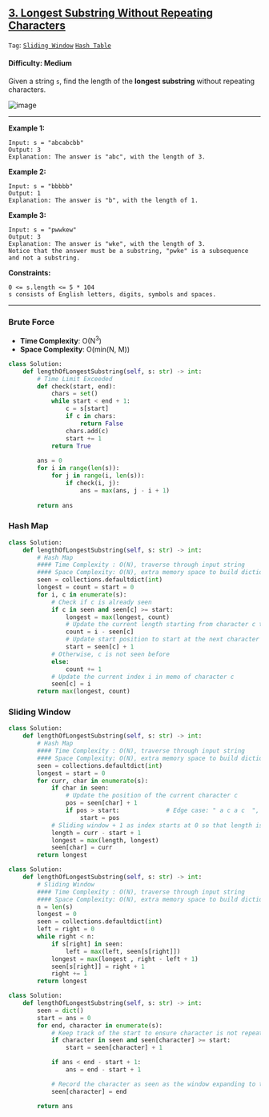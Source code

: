 ## [3. Longest Substring Without Repeating Characters](https://leetcode.com/problems/longest-substring-without-repeating-characters)

```Tag```: [```Sliding Window```](https://github.com/quananhle/Python/tree/a6743ae4e7a2c9d6eae77f9dca6aa43af4f10de5/Software%20Engineering%20Practicing/Concepts/Array%20and%20String/Sliding%20Window) [```Hash Table```](https://github.com/quananhle/Python/tree/main/Software%20Engineering%20Practicing/Concepts/Hash%20Table)

#### Difficulty: Medium

Given a string ```s```, find the length of the __longest substring__ without repeating characters.

![image](https://user-images.githubusercontent.com/35042430/213847703-dd5ed64c-f347-42dd-858b-bead2211c3b6.png)

---

__Example 1:__
```
Input: s = "abcabcbb"
Output: 3
Explanation: The answer is "abc", with the length of 3.
```

__Example 2:__
```
Input: s = "bbbbb"
Output: 1
Explanation: The answer is "b", with the length of 1.
```

__Example 3:__
```
Input: s = "pwwkew"
Output: 3
Explanation: The answer is "wke", with the length of 3.
Notice that the answer must be a substring, "pwke" is a subsequence and not a substring.
```

__Constraints:__
```
0 <= s.length <= 5 * 104
s consists of English letters, digits, symbols and spaces.
```

---

### Brute Force

- __Time Complexity__: O(N<sup>3</sup>)
- __Space Complexity__: O(min(N, M))

```Python
class Solution:
    def lengthOfLongestSubstring(self, s: str) -> int:
        # Time Limit Exceeded
        def check(start, end):
            chars = set()
            while start < end + 1:
                c = s[start]
                if c in chars:
                    return False
                chars.add(c)
                start += 1
            return True
        
        ans = 0
        for i in range(len(s)):
            for j in range(i, len(s)):
                if check(i, j):
                    ans = max(ans, j - i + 1)
        
        return ans
```

### Hash Map

```Python
class Solution:
    def lengthOfLongestSubstring(self, s: str) -> int:
        # Hash Map
        #### Time Complexity : O(N), traverse through input string
        #### Space Complexity: O(N), extra memory space to build dictionary to keep track of seen characters
        seen = collections.defaultdict(int)
        longest = count = start = 0
        for i, c in enumerate(s):
            # Check if c is already seen
            if c in seen and seen[c] >= start:
                longest = max(longest, count)
                # Update the current length starting from character c to current index i
                count = i - seen[c]
                # Update start position to start at the next character of the current character c
                start = seen[c] + 1
            # Otherwise, c is not seen before
            else:
                count += 1
            # Update the current index i in memo of character c
            seen[c] = i
        return max(longest, count)
```

### Sliding Window

```Python
class Solution:
    def lengthOfLongestSubstring(self, s: str) -> int:
        # Hash Map
        #### Time Complexity : O(N), traverse through input string
        #### Space Complexity: O(N), extra memory space to build dictionary to keep track of seen characters
        seen = collections.defaultdict(int)
        longest = start = 0
        for curr, char in enumerate(s):
            if char in seen:
                # Update the position of the current character c
                pos = seen[char] + 1
                if pos > start:             # Edge case: " a c a c  ", check pos != start to offset leading space
                    start = pos
            # Sliding window + 1 as index starts at 0 so that length is index + 1
            length = curr - start + 1
            longest = max(length, longest)
            seen[char] = curr
        return longest
```

```Python
class Solution:
    def lengthOfLongestSubstring(self, s: str) -> int:
        # Sliding Window
        #### Time Complexity : O(N), traverse through input string
        #### Space Complexity: O(N), extra memory space to build dictionary to keep track of seen characters
        n = len(s)
        longest = 0
        seen = collections.defaultdict(int)
        left = right = 0
        while right < n:
            if s[right] in seen:
                left = max(left, seen[s[right]])
            longest = max(longest , right - left + 1)
            seen[s[right]] = right + 1
            right += 1
        return longest
```

```Python
class Solution:
    def lengthOfLongestSubstring(self, s: str) -> int:
        seen = dict()
        start = ans = 0
        for end, character in enumerate(s):
            # Keep track of the start to ensure character is not repeated in the window
            if character in seen and seen[character] >= start:
                start = seen[character] + 1

            if ans < end - start + 1:
                ans = end - start + 1

            # Record the character as seen as the window expanding to the right
            seen[character] = end

        return ans
